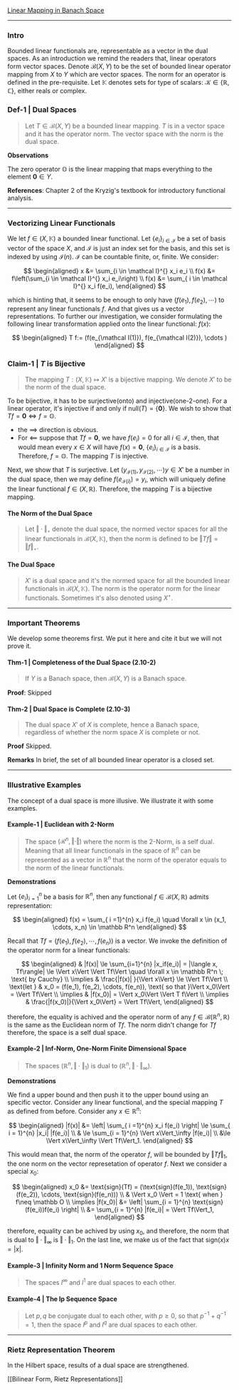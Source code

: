 [Linear Mapping in Banach Space](../Linear%20Mapping%20in%20Banach%20Space.md)

---
### **Intro**

Bounded linear functionals are, representable as a vector in the dual spaces. As an introduction we remind the readers that, linear operators form vector spaces. Denote $\mathcal B(X, Y)$ to be the set of bounded linear operator mapping from $X$ to $Y$ which are vector spaces. The norm for an operator is defined in the pre-requisite. Let $\mathbb K$ denotes sets for type of scalars: $\mathcal K \in \{\mathbb R, \mathbb C\}$, either reals or complex. 


### **Def-1 | Dual Spaces**

> Let $T\in \mathcal B(X, Y)$ be a bounded linear mapping. $T$ is in a vector space and it has the operator norm. The vector space with the norm is the dual space. 

**Observations**

The zero operator $\mathbb O$ is the linear mapping that maps everything to the element $\mathbf 0\in Y$. 


**References**: 
Chapter 2 of the Kryzig's textbook for introductory functional analysis. 

---
### **Vectorizing Linear Functionals**

We let $f\in \mathbb (X, \mathbb K)$ a bounded linear functional. Let $\{e_i\}_{i\in \mathcal I}$ be a set of basis vector of the space $X$, and $\mathcal I$ is just an index set for the basis, and this set is indexed by using $\mathcal I(n)$. $\mathcal I$ can be countable finite, or, finite. We consider: 

$$
\begin{aligned}
    x &= \sum_{i \in \mathcal I}^{} x_i e_i
    \\
    f(x) &= f\left(\sum_{i \in \mathcal I}^{} x_i e_i\right)
    \\
    f(x) &= \sum_{ i \in \mathcal I}^{} x_i f(e_i), 
\end{aligned}
$$

which is hinting that, it seems to be enough to only have $(f(e_1), f(e_2), \cdots)$ to represent any linear functionals $f$. And that gives us a vector representations. To further our investigation, we consider formulating the following linear transformation applied onto the linear functional: $f(x)$: 

$$
\begin{aligned}
    T f:= (f(e_{\mathcal I(1)}), f(e_{\mathcal I(2)}), \cdots )
\end{aligned}
$$

### **Claim-1 | $T$ is Bijective**
> The mapping $T: \mathcal (X, \mathbb K) \mapsto X'$ is a bijective mapping. We denote $X'$ to be the norm of the dual space. 

To be bijective, it has to be surjective(onto) and injective(one-2-one). For a linear operator, it's injective if and only if $\text{null}(T) = \{\mathbf 0\}$. We wish to show that $Tf = \mathbf 0 \iff f = \mathbb O$. 
- the $\implies$ direction is obvious. 
- For $\impliedby$ suppose that $Tf = \mathbf 0$, we have $f(e_{i}) = 0$ for all $i \in \mathcal I$, then, that would mean every $x\in X$ will have $f(x) = \mathbf 0$, $\{e_i\}_{i\in \mathcal I}$ is a basis. Therefore, $f = \mathbb O$. The mapping $T$ is injective. 

Next, we show that $T$ is surjective. Let $(y_{\mathcal I(1)}, y_{\mathcal I(2)}, \cdots )y\in X'$ be a number in the dual space, then we may define $f(e_{\mathcal I(i)}) = y_i$, which will uniquely define the linear functional $f \in \mathcal (X, \mathbb R)$. Therefore, the mapping $T$ is a bijective mapping. 

#### **The Norm of the Dual Space**

> Let $\Vert \cdot\Vert_{\star}$ denote the dual space, the normed vector spaces for all the linear functionals in $\mathcal B(X, \mathbb K)$, then the norm is defined to be $\Vert Tf\Vert = \Vert f\Vert_\star$. 
>

#### **The Dual Space**
> $X'$ is a dual space and it's the normed space for all the bounded linear functionals in $\mathcal B(X, \mathbb K)$. The norm is the operator norm for the linear functionals. Sometimes it's also denoted using $X^\star$. 

---
### **Important Theorems**

We develop some theorems first. We put it here and cite it but we will not prove it. 


#### **Thm-1 | Completeness of the Dual Space (2.10-2)**

> If $Y$ is a Banach space, then $\mathcal B(X, Y)$ is a Banach space. 

**Proof**: Skipped 

#### **Thm-2 | Dual Space is Complete (2.10-3)**
> The dual space $X'$ of $X$ is complete, hence a Banach space, regardless of whether the norm space $X$ is complete or not. 

**Proof** Skipped. 

**Remarks**
In brief, the set of all bounded linear operator is a closed set. 

---
### **Illustrative Examples**

The concept of a dual space is more illusive. We illustrate it with some examples. 

#### **Example-1 | Euclidean with 2-Norm**
> The space $(\mathcal R^n, \Vert \cdot \Vert)$ where the norm is the 2-Norm, is a self dual. Meaning that all linear functionals in the space of $\mathbb R^n$ can be represented as a vector in $\mathbb R^n$ that the norm of the operator equals to the norm of the linear functionals. 

**Demonstrations**

Let $\{e_i\}_{i = 1}^n$ be a basis for $\mathbb R^n$, then any functional $f\in \mathcal B(X, \mathbb R)$ admits representation: 

$$
\begin{aligned}
    f(x) = \sum_{ i =1}^{n} x_i f(e_i) \quad \forall x \in (x_1, \cdots, x_n) \in \mathbb R^n
\end{aligned}
$$

Recall that $Tf = (f(e_1), f(e_2), \cdots, f(e_n))$ is a vector. We invoke the definition of the operator norm for a linear functionals: 

$$
\begin{aligned}
    & |f(x)| \le \sum_{i=1}^{n} |x_if(e_i)|  = |\langle x, Tf\rangle| \le \Vert x\Vert \Vert Tf\Vert \quad \forall x \in \mathbb R^n \;  \text{ by Cauchy}
    \\
    \implies 
    & \frac{|f(x)| }{\Vert x\Vert} \le \Vert Tf\Vert
    \\
    \text{let } & x_0 = (f(e_1), f(e_2), \cdots, f(e_n)), \text{ so that }\Vert x_0\Vert = \Vert Tf\Vert
    \\
    \implies & |f(x_0)| = \Vert x_0\Vert \Vert T f\Vert
    \\
    \implies & \frac{|f(x_0)|}{\Vert x_0\Vert} = \Vert Tf\Vert, 
\end{aligned}
$$

therefore, the equality is achived and the operator norm of any $f\in \mathcal B(\mathbb R^n, \mathbb R)$ is the same as the Euclidean norm of $Tf$. The norm didn't change for $Tf$ therefore, the space is a self dual space. 


#### **Example-2 | Inf-Norm, One-Norm Finite Dimensional Space**
> The spaces $(\mathbb R^n, \Vert \cdot\Vert_1)$ is dual to $(\mathbb R^n, \Vert \cdot\Vert_\infty)$. 

**Demonstrations**

We find a upper bound and then push it to the upper bound using an specific vector. Consider any linear functional, and the special mapping $T$ as defined from before. Consider any $x \in \mathbb R^n$: 

$$
\begin{aligned}
    |f(x)| &= \left|
        \sum_{ i =1}^{n} x_i f(e_i) 
    \right| \le \sum_{ i = 1}^{n} |x_i| |f(e_i)| 
    \\
    & \le \sum_{i = 1}^{n} \Vert x\Vert_\infty |f(e_i)| 
    \\
    &\le \Vert x\Vert_\infty \Vert Tf\Vert_1.
\end{aligned}
$$

This would mean that, the norm of the operator $f$, will be bounded by $\Vert Tf\Vert_1$, the one norm on the vector represetation of operator $f$. Next we consider a special $x_0$: 

$$
\begin{aligned}
    x_0 &= \text{sign}(Tf) = (\text{sign}(f(e_1)), \text{sign}(f(e_2)), \cdots, \text{sign}(f(e_n)))
    \\
    & \Vert x_0 \Vert = 1 \text{ when } f\neq \mathbb O
    \\
    \implies |f(x_0)| 
    &= \left|
        \sum_{i = 1}^{n} \text{sign}(f(e_i))f(e_i)
    \right|
    \\
    &= \sum_{i = 1}^{n} |f(e_i)| = \Vert Tf\Vert_1, 
\end{aligned}
$$

therefore, equality can be achived by using $x_0$, and therefore, the norm that is dual to $\Vert \cdot\Vert_\infty$ is $\Vert \cdot\Vert_1$. On the last line, we make us of the fact that $\text{sign}(x)x = |x|$. 

#### **Example-3 | Infinity Norm and 1 Norm Sequence Space**
> The spaces $l^\infty$ and $l^1$ are dual spaces to each other. 

#### **Example-4 | The lp Sequence Space**
> Let $p, q$ be conjugate dual to each other, with $p \ge 0$, so that $p^{-1} + q^{-1} = 1$, then the space $l^p$ and $l^q$ are dual spaces to each other. 


---
### **Rietz Representation Theorem**

In the Hilbert space, results of a dual space are strengthened. 

[[Bilinear Form, Rietz Representations]]